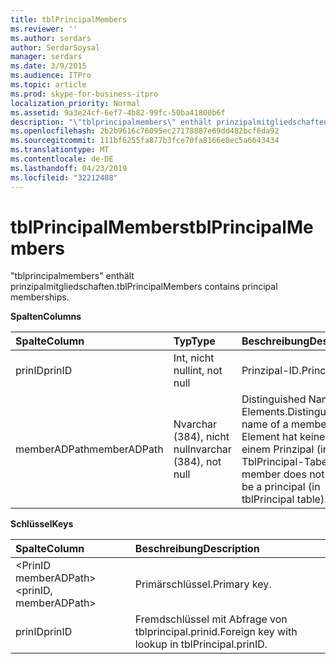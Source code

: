 ```yaml
---
title: tblPrincipalMembers
ms.reviewer: ''
ms.author: serdars
author: SerdarSoysal
manager: serdars
ms.date: 3/9/2015
ms.audience: ITPro
ms.topic: article
ms.prod: skype-for-business-itpro
localization_priority: Normal
ms.assetid: 9a3e24cf-6ef7-4b82-99fc-50ba41800b6f
description: "\"tblprincipalmembers\" enthält prinzipalmitgliedschaften."
ms.openlocfilehash: 2b2b9616c76095ec27178887e69dd482bcf6da92
ms.sourcegitcommit: 111bf6255fa877b3fce70fa8166e8ec5a6643434
ms.translationtype: MT
ms.contentlocale: de-DE
ms.lasthandoff: 04/23/2019
ms.locfileid: "32212488"
---
```

# <a name="tblprincipalmembers"></a><span data-ttu-id="bf625-103">tblPrincipalMembers</span><span class="sxs-lookup"><span data-stu-id="bf625-103">tblPrincipalMembers</span></span>
 
<span data-ttu-id="bf625-104">"tblprincipalmembers" enthält prinzipalmitgliedschaften.</span><span class="sxs-lookup"><span data-stu-id="bf625-104">tblPrincipalMembers contains principal memberships.</span></span>
  
<span data-ttu-id="bf625-105">**Spalten**</span><span class="sxs-lookup"><span data-stu-id="bf625-105">**Columns**</span></span>

|<span data-ttu-id="bf625-106">**Spalte**</span><span class="sxs-lookup"><span data-stu-id="bf625-106">**Column**</span></span>|<span data-ttu-id="bf625-107">**Typ**</span><span class="sxs-lookup"><span data-stu-id="bf625-107">**Type**</span></span>|<span data-ttu-id="bf625-108">**Beschreibung**</span><span class="sxs-lookup"><span data-stu-id="bf625-108">**Description**</span></span>|
|:-----|:-----|:-----|
|<span data-ttu-id="bf625-109">prinID</span><span class="sxs-lookup"><span data-stu-id="bf625-109">prinID</span></span>  <br/> |<span data-ttu-id="bf625-110">Int, nicht null</span><span class="sxs-lookup"><span data-stu-id="bf625-110">int, not null</span></span>  <br/> |<span data-ttu-id="bf625-111">Prinzipal-ID.</span><span class="sxs-lookup"><span data-stu-id="bf625-111">Principal ID.</span></span>  <br/> |
|<span data-ttu-id="bf625-112">memberADPath</span><span class="sxs-lookup"><span data-stu-id="bf625-112">memberADPath</span></span>  <br/> |<span data-ttu-id="bf625-113">Nvarchar (384), nicht null</span><span class="sxs-lookup"><span data-stu-id="bf625-113">nvarchar (384), not null</span></span>  <br/> |<span data-ttu-id="bf625-114">Distinguished Name eines Elements.</span><span class="sxs-lookup"><span data-stu-id="bf625-114">Distinguished name of a member.</span></span> <span data-ttu-id="bf625-115">Ein Element hat keinen zu einem Prinzipal (in der TblPrincipal-Tabelle).</span><span class="sxs-lookup"><span data-stu-id="bf625-115">A member does not have to be a principal (in tblPrincipal table).</span></span>  <br/> |
   
<span data-ttu-id="bf625-116">**Schlüssel**</span><span class="sxs-lookup"><span data-stu-id="bf625-116">**Keys**</span></span>

|<span data-ttu-id="bf625-117">**Spalte**</span><span class="sxs-lookup"><span data-stu-id="bf625-117">**Column**</span></span>|<span data-ttu-id="bf625-118">**Beschreibung**</span><span class="sxs-lookup"><span data-stu-id="bf625-118">**Description**</span></span>|
|:-----|:-----|
|<span data-ttu-id="bf625-119">\<PrinID memberADPath\></span><span class="sxs-lookup"><span data-stu-id="bf625-119">\<prinID, memberADPath\></span></span>  <br/> |<span data-ttu-id="bf625-120">Primärschlüssel.</span><span class="sxs-lookup"><span data-stu-id="bf625-120">Primary key.</span></span>  <br/> |
|<span data-ttu-id="bf625-121">prinID</span><span class="sxs-lookup"><span data-stu-id="bf625-121">prinID</span></span>  <br/> |<span data-ttu-id="bf625-122">Fremdschlüssel mit Abfrage von tblprincipal.prinid.</span><span class="sxs-lookup"><span data-stu-id="bf625-122">Foreign key with lookup in tblPrincipal.prinID.</span></span>  <br/> |
   

